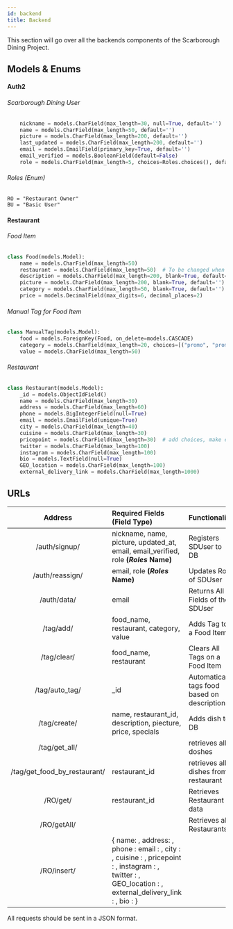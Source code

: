 ```yaml
---
id: backend
title: Backend
---
```


This section will go over all the backends components of the Scarborough Dining Project.

## Models & Enums

#### Auth2

###### Scarborough Dining User

```python
    nickname = models.CharField(max_length=30, null=True, default='')
    name = models.CharField(max_length=50, default='')
    picture = models.CharField(max_length=200, default='')
    last_updated = models.CharField(max_length=200, default='')
    email = models.EmailField(primary_key=True, default='')
    email_verified = models.BooleanField(default=False)
    role = models.CharField(max_length=5, choices=Roles.choices(), default="BU")
```

###### Roles (Enum)

    RO = "Restaurant Owner"
    BU = "Basic User"

#### Restaurant

###### Food Item

```python
class Food(models.Model):
    name = models.CharField(max_length=50)
    restaurant = models.CharField(max_length=50)  # To be changed when restaurant is implemented
    description = models.CharField(max_length=200, blank=True, default='')
    picture = models.CharField(max_length=200, blank=True, default='')
    category = models.CharField(max_length=50, blank=True, default='')
    price = models.DecimalField(max_digits=6, decimal_places=2)
``` 

###### Manual Tag for Food Item

```python
class ManualTag(models.Model):
    food = models.ForeignKey(Food, on_delete=models.CASCADE)
    category = models.CharField(max_length=20, choices=[("promo", "promo"), ("allergy", "allergy")])
    value = models.CharField(max_length=50)
``` 

###### Restaurant

```python
class Restaurant(models.Model):
    _id = models.ObjectIdField()
    name = models.CharField(max_length=30)
    address = models.CharField(max_length=60)
    phone = models.BigIntegerField(null=True)
    email = models.EmailField(unique=True)
    city = models.CharField(max_length=40)
    cuisine = models.CharField(max_length=30)
    pricepoint = models.CharField(max_length=30)  # add choices, make enum
    twitter = models.CharField(max_length=100)
    instagram = models.CharField(max_length=100)
    bio = models.TextField(null=True)
    GEO_location = models.CharField(max_length=100)
    external_delivery_link = models.CharField(max_length=1000)
```

## URLs

|     Address     | Required Fields (Field Type)                                                          | Functionality                    |
| :-------------: | :------------------------------------------------------------------------------------ | ---------------------------------------------------------------  |
| /auth/signup/                | nickname, name, picture, updated\_at, email, email\_verified, role **(_Roles_ Name)** | Registers SDUser to DB                                           |
| /auth/reassign/              | email, role **(_Roles_ Name)**                                                        | Updates Role of SDUser                                           |
| /auth/data/                  | email                                                                                 | Returns All Fields of the SDUser                                 |
| /tag/add/                    | food_name, restaurant, category, value                                                | Adds Tag to a Food Item                                          |
| /tag/clear/                  | food_name, restaurant                                                                 | Clears All Tags on a Food Item                                   |
| /tag/auto_tag/               | _id                                                                                   | Automatically tags food based on description                     |
| /tag/create/                 | name, restaurant_id, description, piecture, price, specials                           | Adds dish to DB                                                  |
| /tag/get_all/                |                                                                                       | retrieves all doshes                                             |           
| /tag/get_food_by_restaurant/ | restaurant_id                                                                         | retrieves all dishes from restaurant                             |
| /RO/get/                     | restaurant_id                                                                         | Retrieves Restaurant data                                        |                                 
| /RO/getAll/                  |                                                                                       | Retrieves all Restaurants                                        |    
| /RO/insert/                  | { name: , address: , phone : email : , city : , cuisine : , pricepoint : , instagram : , twitter : , GEO_location : , external_delivery_link : , bio : } |

All requests should be sent in a JSON format.


